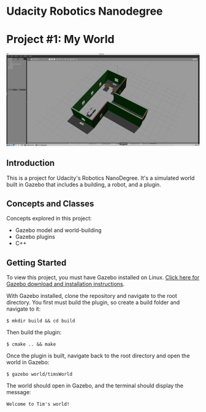 # Udacity Robotics Nanodegree
# Project #1: My World

![Screenshot](./screenshot.png)

## Introduction
This is a project for Udacity's Robotics NanoDegree. It's a simulated world built in Gazebo that includes a building, a robot, and a plugin.

## Concepts and Classes
Concepts explored in this project:

  - Gazebo model and world-building
  - Gazebo plugins
  - C++

## Getting Started
To view this project, you must have Gazebo installed on Linux. [Click here for Gazebo download and installation instructions](http://gazebosim.org).

With Gazebo installed, clone the repository and navigate to the root directory. You first must build the plugin, so create a build folder and navigate to it:

```
$ mkdir build && cd build
```
Then build the plugin:

```
$ cmake .. && make
```
Once the plugin is built, navigate back to the root directory and open the world in Gazebo:

```
$ gazebo world/timsWorld
```

The world should open in Gazebo, and the terminal should display the message:

```
Welcome to Tim's world!
```